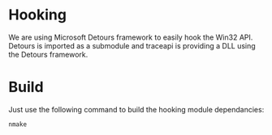 # Hooking

We are using Microsoft Detours framework to easily hook the Win32 API.
Detours is imported as a submodule and traceapi is providing a DLL using the Detours framework.

# Build

Just use the following command to build the hooking module dependancies:  
```
nmake
```